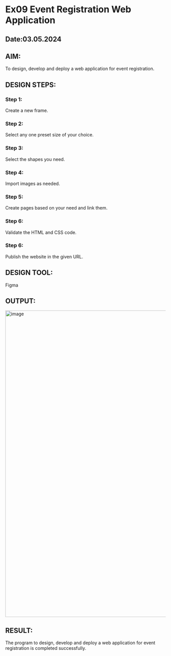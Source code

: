 # Ex09 Event Registration Web Application
## Date:03.05.2024

## AIM:
To design, develop and deploy a web application for event registration.

## DESIGN STEPS:

### Step 1:
Create a new frame.

### Step 2:
Select any one preset size of your choice.

### Step 3:
Select the shapes you need.

### Step 4:
Import images as needed.

### Step 5:
Create pages based on your need and link them.

### Step 6:

Validate the HTML and CSS code.

### Step 6:

Publish the website in the given URL.

## DESIGN TOOL:

Figma

## OUTPUT:

<img width="960" alt="image" src="https://github.com/vinodini17/Figma/assets/149347288/7c1d9838-90ba-4685-9713-5a3aedea1974">



## RESULT:
The program to design, develop and deploy a web application for event registration is completed successfully.
